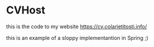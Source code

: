 # CVHost

this is the code to my website https://cv.colarietitosti.info/

this is an example of a sloppy implementantion in Spring ;)
